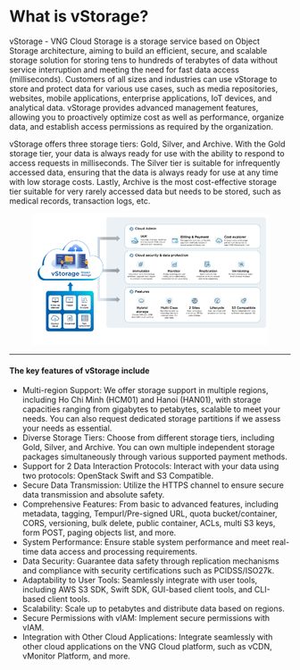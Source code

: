# What is vStorage?

vStorage - VNG Cloud Storage is a storage service based on Object Storage architecture, aiming to build an efficient, secure, and scalable storage solution for storing tens to hundreds of terabytes of data without service interruption and meeting the need for fast data access (milliseconds). Customers of all sizes and industries can use vStorage to store and protect data for various use cases, such as media repositories, websites, mobile applications, enterprise applications, IoT devices, and analytical data. vStorage provides advanced management features, allowing you to proactively optimize cost as well as performance, organize data, and establish access permissions as required by the organization.

vStorage offers three storage tiers: Gold, Silver, and Archive. With the Gold storage tier, your data is always ready for use with the ability to respond to access requests in milliseconds. The Silver tier is suitable for infrequently accessed data, ensuring that the data is always ready for use at any time with low storage costs. Lastly, Archive is the most cost-effective storage tier suitable for very rarely accessed data but needs to be stored, such as medical records, transaction logs, etc.

<figure><img src="../../../../.gitbook/assets/image (7).png" alt=""><figcaption></figcaption></figure>

***

#### The key features of vStorage include <a href="#whatisvstorage-thekeyfeaturesofvstorageinclude" id="whatisvstorage-thekeyfeaturesofvstorageinclude"></a>

* Multi-region Support: We offer storage support in multiple regions, including Ho Chi Minh (HCM01) and Hanoi (HAN01), with storage capacities ranging from gigabytes to petabytes, scalable to meet your needs. You can also request dedicated storage partitions if we assess your needs as essential.
* Diverse Storage Tiers: Choose from different storage tiers, including Gold, Silver, and Archive. You can own multiple independent storage packages simultaneously through various supported payment methods.
* Support for 2 Data Interaction Protocols: Interact with your data using two protocols: OpenStack Swift and S3 Compatible.
* Secure Data Transmission: Utilize the HTTPS channel to ensure secure data transmission and absolute safety.
* Comprehensive Features: From basic to advanced features, including metadata, tagging, Tempurl/Pre-signed URL, quota bucket/container, CORS, versioning, bulk delete, public container, ACLs, multi S3 keys, form POST, paging objects list, and more.
* System Performance: Ensure stable system performance and meet real-time data access and processing requirements.
* Data Security: Guarantee data safety through replication mechanisms and compliance with security certifications such as PCIDSS/ISO27k.
* Adaptability to User Tools: Seamlessly integrate with user tools, including AWS S3 SDK, Swift SDK, GUI-based client tools, and CLI-based client tools.
* Scalability: Scale up to petabytes and distribute data based on regions.
* Secure Permissions with vIAM: Implement secure permissions with vIAM.
* Integration with Other Cloud Applications: Integrate seamlessly with other cloud applications on the VNG Cloud platform, such as vCDN, vMonitor Platform, and more.
